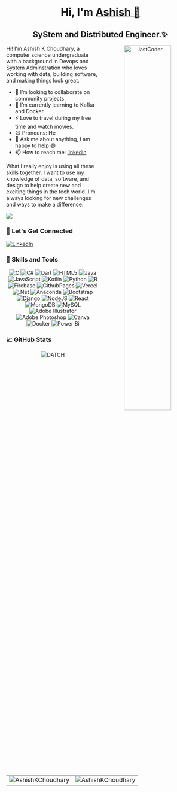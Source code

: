 
<h1 align="center" >
  Hi, I'm <a href="https://www.linkedin.com/in/ashish-k-choudhary-459002222/" target="_blank"> Ashish 👋 </a>
  
</h1>



<h2 align="center"> SyStem and Distributed Engineer.✨ </h2>
<!-- Interactive GIF -->
<p align="center">
  <img width="50%" align="right"  src="[https://miro.medium.com/max/1600/0*K2WLMTExLyida7OR.gif](https://static.moewalls.com/videos/preview/2022/dawn-train-preview.mp4)" alt="lastCoder">
</p>

Hi! I'm Ashish K Choudhary, a computer science undergraduate with a background in Devops and System Adminstration who loves working with data, 
building software, and making things look great.

- 👯 I’m looking to collaborate on community projects.
- 🌱 I’m currently learning to Kafka and Docker.
- ⚡ Love to travel during my free time and watch movies.
- 😄 Pronouns: He
- 💬 Ask me about anything, I am happy to help :smile:
- 📫 How to reach me: [linkedin](https://www.linkedin.com/in/ashish-k-choudhary-459002222)

What I really enjoy is using all these skills together. I want to use my knowledge of data, software, and design to 
help create new and exciting things in the tech world. I'm always looking for new challenges and ways to make a difference.


[![](https://visitcount.itsvg.in/api?id=AshishKChoudhary&label=Profile%20Views&color=0&icon=3&pretty=true)](https://visitcount.itsvg.in)

<h3 align="left">🔗 Let's Get Connected</h3>

[![LinkedIn](https://img.shields.io/badge/LinkedIn-%230077B5.svg?logo=linkedin&logoColor=white)](https://www.linkedin.com/in/ashish-k-choudhary-459002222) 


<h3 align="left">💼 Skills and Tools</h3>
<p align="center"> 
  <img alt="C" src="https://img.shields.io/badge/c-%2300599C.svg?style=flat&logo=c&logoColor=white" />
  <img alt="C#" src="https://img.shields.io/badge/c%23-%23239120.svg?style=flat&logo=csharp&logoColor=white" />
  <img alt="Dart" src="https://img.shields.io/badge/dart-%230175C2.svg?style=flat&logo=dart&logoColor=white" />
  <img alt="HTML5" src="https://img.shields.io/badge/html5-%23E34F26.svg?style=flat&logo=html5&logoColor=white" />
  <img alt="Java" src="https://img.shields.io/badge/java-%23ED8B00.svg?style=flat&logo=openjdk&logoColor=white" />
  <img alt="JavaScript" src="https://img.shields.io/badge/javascript-%23323330.svg?style=flat&logo=javascript&logoColor=%23F7DF1E" />
  <img alt="Kotlin" src="https://img.shields.io/badge/kotlin-%237F52FF.svg?style=flat&logo=kotlin&logoColor=white" />
  <img alt="Python" src="https://img.shields.io/badge/python-3670A0?style=flat&logo=python&logoColor=ffdd54" />
  <img alt="R" src="https://img.shields.io/badge/r-%23276DC3.svg?style=flat&logo=r&logoColor=white" />
  <img alt="Firebase" src="https://img.shields.io/badge/firebase-%23039BE5.svg?style=flat&logo=firebase" />
  <img alt="GithubPages" src="https://img.shields.io/badge/github%20pages-121013?style=flat&logo=github&logoColor=white" />
  <img alt="Vercel" src="https://img.shields.io/badge/vercel-%23000000.svg?style=flat&logo=vercel&logoColor=white" />
  <img alt=".Net" src="https://img.shields.io/badge/.NET-5C2D91?style=flat&logo=.net&logoColor=white" />
  <img alt="Anaconda" src="https://img.shields.io/badge/Anaconda-%2344A833.svg?style=flat&logo=anaconda&logoColor=white" />
  <img alt="Bootstrap" src="https://img.shields.io/badge/bootstrap-%238511FA.svg?style=flat&logo=bootstrap&logoColor=white" />
  <img alt="Django" src="https://img.shields.io/badge/django-%23092E20.svg?style=flat&logo=django&logoColor=white" />
  <img alt="NodeJS" src="https://img.shields.io/badge/node.js-6DA55F?style=flat&logo=node.js&logoColor=white" />
  <img alt="React" src="https://img.shields.io/badge/react-%2320232a.svg?style=flat&logo=react&logoColor=%2361DAFB" />
  <img alt="MongoDB" src="https://img.shields.io/badge/MongoDB-%234ea94b.svg?style=flat&logo=mongodb&logoColor=white" />
  <img alt="MySQL" src="https://img.shields.io/badge/mysql-%2300000f.svg?style=flat&logo=mysql&logoColor=white" />
  <img alt="Adobe Illustrator" src="https://img.shields.io/badge/adobe%20illustrator-%23FF9A00.svg?style=flat&logo=adobe%20illustrator&logoColor=white" />
  <img alt="Adobe Photoshop" src="https://img.shields.io/badge/adobe%20photoshop-%2331A8FF.svg?style=flat&logo=adobe%20photoshop&logoColor=white" />
  <img alt="Canva" src="https://img.shields.io/badge/Canva-%2300C4CC.svg?style=flat&logo=Canva&logoColor=white " />
  <img alt="Docker" src="https://img.shields.io/badge/docker-%230db7ed.svg?style=flat&logo=docker&logoColor=white"/>
  <img alt = "Power Bi" src="https://img.shields.io/badge/power_bi-F2C811?style=flat&logo=powerbi&logoColor=black"/>
</p>

<h3 align="left">📈 GitHub Stats</h3>

<div align="center">
<p>
  <img align="center" src="https://github-profile-summary-cards.vercel.app/api/cards/profile-details?username=AshishKChoudhary&theme=2077" alt="DATCH" />

</p>
</div>

<table>
  <tr> 
<td><img src="https://github-readme-stats.vercel.app/api?username=AshishKChoudhary&theme=algolia&hide_border=false&include_all_commits=false&count_private=true" alt="AshishKChoudhary" />
    <td><img src="https://github-readme-stats.vercel.app/api/top-langs/?username=AshishKChoudhary&theme=algolia&hide_border=false&include_all_commits=false&count_private=true&layout=compact" alt="AshishKChoudhary"/></td>
  </tr>
</table>




